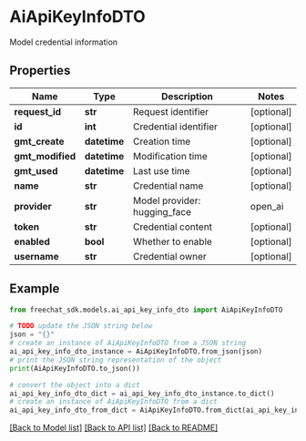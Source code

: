 # AiApiKeyInfoDTO

Model credential information

## Properties

Name | Type | Description | Notes
------------ | ------------- | ------------- | -------------
**request_id** | **str** | Request identifier | [optional] 
**id** | **int** | Credential identifier | [optional] 
**gmt_create** | **datetime** | Creation time | [optional] 
**gmt_modified** | **datetime** | Modification time | [optional] 
**gmt_used** | **datetime** | Last use time | [optional] 
**name** | **str** | Credential name | [optional] 
**provider** | **str** | Model provider: hugging_face | open_ai | azure_open_ai | dash_scope | ollama | unknown | [optional] 
**token** | **str** | Credential content | [optional] 
**enabled** | **bool** | Whether to enable | [optional] 
**username** | **str** | Credential owner | [optional] 

## Example

```python
from freechat_sdk.models.ai_api_key_info_dto import AiApiKeyInfoDTO

# TODO update the JSON string below
json = "{}"
# create an instance of AiApiKeyInfoDTO from a JSON string
ai_api_key_info_dto_instance = AiApiKeyInfoDTO.from_json(json)
# print the JSON string representation of the object
print(AiApiKeyInfoDTO.to_json())

# convert the object into a dict
ai_api_key_info_dto_dict = ai_api_key_info_dto_instance.to_dict()
# create an instance of AiApiKeyInfoDTO from a dict
ai_api_key_info_dto_from_dict = AiApiKeyInfoDTO.from_dict(ai_api_key_info_dto_dict)
```
[[Back to Model list]](../README.md#documentation-for-models) [[Back to API list]](../README.md#documentation-for-api-endpoints) [[Back to README]](../README.md)


